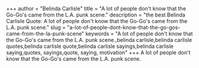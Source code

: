 +++
author = "Belinda Carlisle"
title = "A lot of people don't know that the Go-Go's came from the L.A. punk scene."
description = "the best Belinda Carlisle Quote: A lot of people don't know that the Go-Go's came from the L.A. punk scene."
slug = "a-lot-of-people-dont-know-that-the-go-gos-came-from-the-la-punk-scene"
keywords = "A lot of people don't know that the Go-Go's came from the L.A. punk scene.,belinda carlisle,belinda carlisle quotes,belinda carlisle quote,belinda carlisle sayings,belinda carlisle saying,quotes, sayings,quote, saying, motivation"
+++
A lot of people don't know that the Go-Go's came from the L.A. punk scene.
